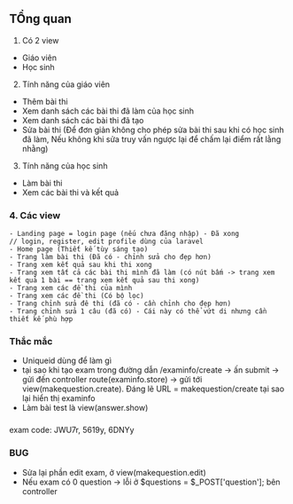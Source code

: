 ## TỔng quan
1. Có 2 view 
- Giáo viên
- Học sinh
2. Tính năng của giáo viên
- Thêm bài thi 
- Xem danh sách các bài thi đã làm của học sinh
- Xem danh sách các bài thi đã tạo
- Sửa bài thi (Để đơn giản không cho phép sửa bài thi sau khi có học sinh đã làm, Nếu không khi sửa truy vấn ngược lại để chấm lại điểm rất lằng nhằng)
3. Tính năng của học sinh
- Làm bài thi
- Xem các bài thi và kết quả
### 4. Các view
    - Landing page = login page (nếu chưa đăng nhập) - Đã xong
    // login, register, edit profile dùng của laravel 
    - Home page (Thiết kế tùy sáng tạo)
    - Trang làm bài thi (Đã có - chỉnh sửa cho đẹp hơn)
    - Trang xem kết quả sau khi thi xong
    - Trang xem tất cả các bài thi mình đã làm (có nút bấm -> trang xem kết quả 1 bài == trang xem kết quả sau thi xong)
    - Trang xem các đề thi của mình
    - Trang xem các đề thi (Có bộ lọc)
    - Trang chỉnh sửa đê thi (đã có - cần chỉnh cho đẹp hơn)
    - Trang chỉnh sửa 1 câu (đã có) - Cái này có thể vứt di nhưng cần thiết kế phù hợp
### Thắc mắc
- Uniqueid dùng để làm gì 
- tại sao khi tạo exam trong đường dẫn /examinfo/create -> ấn submit -> gửi đến controller route(examinfo.store) -> gửi tới view(makequestion.create). Đáng lẽ URL = makequestion/create tại sao lại hiển thị examinfo 
- Làm bài test là view(answer.show) 
### 
exam code: JWU7r, 5619y, 6DNYy
### BUG 
- Sửa lại phần edit exam, ở view(makequestion.edit)
- Nếu exam có 0 question -> lỗi ở $questions = $_POST['question']; bên controller 